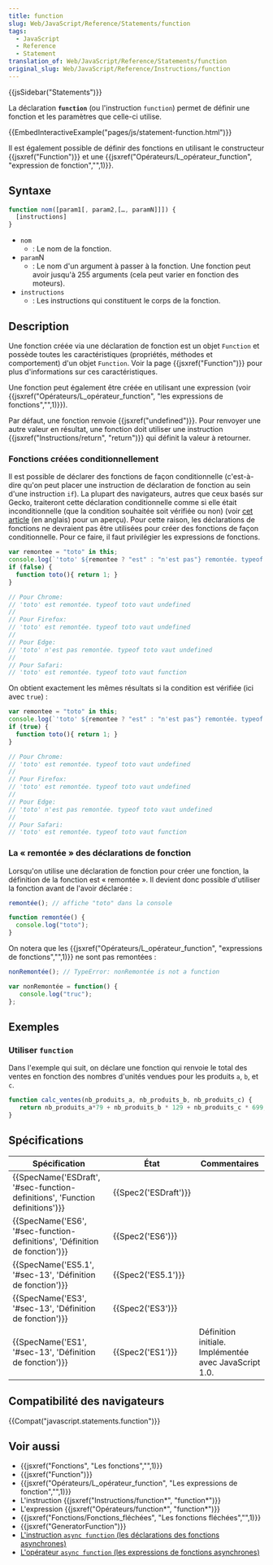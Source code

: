 ```yaml
---
title: function
slug: Web/JavaScript/Reference/Statements/function
tags:
  - JavaScript
  - Reference
  - Statement
translation_of: Web/JavaScript/Reference/Statements/function
original_slug: Web/JavaScript/Reference/Instructions/function
---
```

{{jsSidebar("Statements")}}

La déclaration **`function`** (ou l'instruction `function`) permet de définir une fonction et les paramètres que celle-ci utilise.

{{EmbedInteractiveExample("pages/js/statement-function.html")}}

Il est également possible de définir des fonctions en utilisant le constructeur {{jsxref("Function")}} et une {{jsxref("Opérateurs/L_opérateur_function", "expression de fonction","",1)}}.

## Syntaxe

```js
function nom([param1[, param2,[…, paramN]]]) {
  [instructions]
}
```

- `nom`
  - : Le nom de la fonction.
- `param`N
  - : Le nom d'un argument à passer à la fonction. Une fonction peut avoir jusqu'à 255 arguments (cela peut varier en fonction des moteurs).
- `instructions`
  - : Les instructions qui constituent le corps de la fonction.

## Description

Une fonction créée via une déclaration de fonction est un objet `Function` et possède toutes les caractéristiques (propriétés, méthodes et comportement) d'un objet `Function`. Voir la page {{jsxref("Function")}} pour plus d'informations sur ces caractéristiques.

Une fonction peut également être créée en utilisant une expression (voir {{jsxref("Opérateurs/L_opérateur_function", "les expressions de fonctions","",1)}}).

Par défaut, une fonction renvoie {{jsxref("undefined")}}. Pour renvoyer une autre valeur en résultat, une fonction doit utiliser une instruction {{jsxref("Instructions/return", "return")}} qui définit la valeur à retourner.

### Fonctions créées conditionnellement

Il est possible de déclarer des fonctions de façon conditionnelle (c'est-à-dire qu'on peut placer une instruction de déclaration de fonction au sein d'une instruction `if`). La plupart des navigateurs, autres que ceux basés sur Gecko, traiteront cette déclaration conditionnelle comme si elle était inconditionnelle (que la condition souhaitée soit vérifiée ou non) (voir [cet article](https://kangax.github.io/nfe/#function-statements) (en anglais) pour un aperçu). Pour cette raison, les déclarations de fonctions ne devraient pas être utilisées pour créer des fonctions de façon conditionnelle. Pour ce faire, il faut privilégier les expressions de fonctions.

```js
var remontee = "toto" in this;
console.log(`'toto' ${remontee ? "est" : "n'est pas"} remontée. typeof toto vaut ${typeof toto}`);
if (false) {
  function toto(){ return 1; }
}

// Pour Chrome:
// 'toto' est remontée. typeof toto vaut undefined
//
// Pour Firefox:
// 'toto' est remontée. typeof toto vaut undefined
//
// Pour Edge:
// 'toto' n'est pas remontée. typeof toto vaut undefined
//
// Pour Safari:
// 'toto' est remontée. typeof toto vaut function
```

On obtient exactement les mêmes résultats si la condition est vérifiée (ici avec `true`) :

```js
var remontee = "toto" in this;
console.log(`'toto' ${remontee ? "est" : "n'est pas"} remontée. typeof toto vaut ${typeof toto}`);
if (true) {
  function toto(){ return 1; }
}

// Pour Chrome:
// 'toto' est remontée. typeof toto vaut undefined
//
// Pour Firefox:
// 'toto' est remontée. typeof toto vaut undefined
//
// Pour Edge:
// 'toto' n'est pas remontée. typeof toto vaut undefined
//
// Pour Safari:
// 'toto' est remontée. typeof toto vaut function
```

### La « remontée » des déclarations de fonction

Lorsqu'on utilise une déclaration de fonction pour créer une fonction, la définition de la fonction est « remontée ». Il devient donc possible d'utiliser la fonction avant de l'avoir déclarée :

```js
remontée(); // affiche "toto" dans la console

function remontée() {
  console.log("toto");
}
```

On notera que les {{jsxref("Opérateurs/L_opérateur_function", "expressions de fonctions","",1)}} ne sont pas remontées :

```js
nonRemontée(); // TypeError: nonRemontée is not a function

var nonRemontée = function() {
   console.log("truc");
};
```

## Exemples

### Utiliser `function`

Dans l'exemple qui suit, on déclare une fonction qui renvoie le total des ventes en fonction des nombres d'unités vendues pour les produits `a`, `b`, et `c`.

```js
function calc_ventes(nb_produits_a, nb_produits_b, nb_produits_c) {
   return nb_produits_a*79 + nb_produits_b * 129 + nb_produits_c * 699;
}
```

## Spécifications

| Spécification                                                                                        | État                         | Commentaires                                          |
| ---------------------------------------------------------------------------------------------------- | ---------------------------- | ----------------------------------------------------- |
| {{SpecName('ESDraft', '#sec-function-definitions', 'Function definitions')}} | {{Spec2('ESDraft')}} |                                                       |
| {{SpecName('ES6', '#sec-function-definitions', 'Définition de fonction')}} | {{Spec2('ES6')}}         |                                                       |
| {{SpecName('ES5.1', '#sec-13', 'Définition de fonction')}}                     | {{Spec2('ES5.1')}}     |                                                       |
| {{SpecName('ES3', '#sec-13', 'Définition de fonction')}}                         | {{Spec2('ES3')}}         |                                                       |
| {{SpecName('ES1', '#sec-13', 'Définition de fonction')}}                         | {{Spec2('ES1')}}         | Définition initiale. Implémentée avec JavaScript 1.0. |

## Compatibilité des navigateurs

{{Compat("javascript.statements.function")}}

## Voir aussi

- {{jsxref("Fonctions", "Les fonctions","",1)}}
- {{jsxref("Function")}}
- {{jsxref("Opérateurs/L_opérateur_function", "Les expressions de fonction","",1)}}
- L'instruction {{jsxref("Instructions/function*", "function*")}}
- L'expression {{jsxref("Opérateurs/function*", "function*")}}
- {{jsxref("Fonctions/Fonctions_fléchées", "Les fonctions fléchées","",1)}}
- {{jsxref("GeneratorFunction")}}
- [L'instruction `async function` (les déclarations des fonctions asynchrones)](/fr/docs/Web/JavaScript/Reference/Instructions/async_function)
- [L'opérateur `async function` (les expressions de fonctions asynchrones)](/fr/docs/Web/JavaScript/Reference/Op%C3%A9rateurs/async_function)
